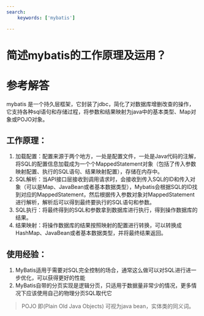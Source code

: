 ```yaml
---
search:
    keywords: ['mybatis']

---
```



# 简述mybatis的工作原理及运用？

# 参考解答
mybatis 是一个持久层框架，它封装了jdbc，简化了对数据库增删改查的操作，它支持各种sql语句和存储过程，将参数和结果映射为java中的基本类型、Map对象或POJO对象。

## 工作原理：

1. 加载配置：配置来源于两个地方，一处是配置文件，一处是Java代码的注解，将SQL的配置信息加载成为一个个MappedStatement对象（包括了传入参数映射配置、执行的SQL语句、结果映射配置），存储在内存中。
2. SQL解析：当API接口层接收到调用请求时，会接收到传入SQL的ID和传入对象（可以是Map、JavaBean或者基本数据类型），Mybatis会根据SQL的ID找到对应的MappedStatement，然后根据传入参数对象对MappedStatement进行解析，解析后可以得到最终要执行的SQL语句和参数。
3. SQL执行：将最终得到的SQL和参数拿到数据库进行执行，得到操作数据库的结果。
4. 结果映射：将操作数据库的结果按照映射的配置进行转换，可以转换成HashMap、JavaBean或者基本数据类型，并将最终结果返回。

## 使用经验：
1. MyBatis适用于需要对SQL完全控制的场合，通常这么做可以对SQL进行进一步优化，可以获得更好的性能
2. MyBatis自带的分页实现是逻辑分页，只适用于数据量非常少的情况，更多情况下应该使用自己的物理分页SQL取代它

> POJO 即(Plain Old Java Objects) 可视为java bean，实体类的同义词。